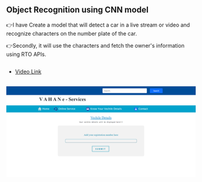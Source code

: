 
## Object Recognition using CNN model

👉I have Create a model that will detect a car in a live stream or video and recognize characters on the number plate of the car.

👉Secondly, it will use the characters and fetch the owner's information using RTO APIs.

##
- [Video Link](https://www.linkedin.com/posts/tejaswininagtode_task08-worldrecordholder-training-activity-6834460546067177472-kGt7?utm_source=share&utm_medium=member_desktop)

##

![App Screenshot](https://github.com/tejaswininagtode/vechile_details_using-API/blob/main/Template/Vechile.png)

